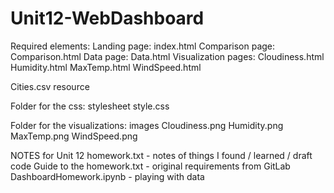 # Unit12-WebDashboard

Required elements: 
Landing page:  index.html
Comparison page:  Comparison.html
Data page:  Data.html
Visualization pages: 
  Cloudiness.html
  Humidity.html
  MaxTemp.html
  WindSpeed.html

Cities.csv resource

Folder for the css:  stylesheet
style.css

Folder for the visualizations:  images
Cloudiness.png
Humidity.png
MaxTemp.png
WindSpeed.png

NOTES for Unit 12 homework.txt - notes of things I found / learned / draft code
Guide to the homework.txt - original requirements from GitLab
DashboardHomework.ipynb - playing with data



 
